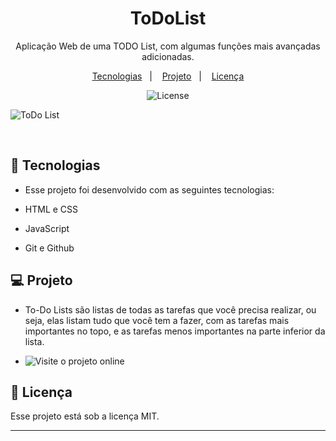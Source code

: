 

<h1 align="center"> ToDoList </h1>

<p align="center">
Aplicação Web de uma TODO List, com algumas funções mais avançadas adicionadas. <br/>
</p>

<p align="center">
  <a href="#-tecnologias">Tecnologias</a>&nbsp;&nbsp;&nbsp;|&nbsp;&nbsp;&nbsp;
  <a href="#-projeto">Projeto</a>&nbsp;&nbsp;&nbsp;|&nbsp;&nbsp;&nbsp;
  <a href="#memo-licença">Licença</a>
</p>

<p align="center">
  <img alt="License" src="https://img.shields.io/static/v1?label=license&message=MIT&color=49AA26&labelColor=000000">
</p>


![ToDo List](https://user-images.githubusercontent.com/86312347/229604787-452b7ab1-da73-4532-a443-b363f63ea6c1.png)


<br>

## 🚀 Tecnologias

- Esse projeto foi desenvolvido com as seguintes tecnologias:

- HTML e CSS
- JavaScript
- Git e Github

## 💻 Projeto

- To-Do Lists são listas de todas as tarefas que você precisa realizar, ou seja, elas listam tudo que você tem a fazer, com as tarefas mais importantes no topo, e as tarefas menos importantes na parte inferior da lista. 

- ![Visite o projeto online](https://gabnns.github.io/ToDoList/) 



## :memo: Licença

Esse projeto está sob a licença MIT.

---
